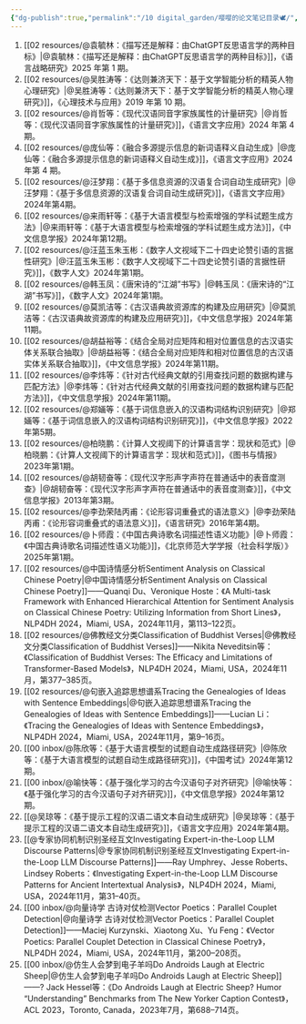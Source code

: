 ```yaml
---
{"dg-publish":true,"permalink":"/10 digital_garden/嘤嘤的论文笔记目录🕊️/","created":"2025-03-01T17:21:45.765+08:00","updated":"2025-03-08T18:44:46.062+08:00"}
---
```


1. [[02 resources/@袁毓林：《描写还是解释：由ChatGPT反思语言学的两种目标》\|@袁毓林：《描写还是解释：由ChatGPT反思语言学的两种目标》]]，《语言战略研究》2025 年第 1 期。
2. [[02 resources/@吴胜涛等：《达则兼济天下：基于文学智能分析的精英人物心理研究》\|@吴胜涛等：《达则兼济天下：基于文学智能分析的精英人物心理研究》]]，《心理技术与应用》2019 年第 10 期。
3. [[02 resources/@肖哲等：《现代汉语同音字家族属性的计量研究》\|@肖哲等：《现代汉语同音字家族属性的计量研究》]]，《语言文字应用》2024 年第 4 期。
4. [[02 resources/@庞仙等：《融合多源提示信息的新词语释义自动生成》\|@庞仙等：《融合多源提示信息的新词语释义自动生成》]]，《语言文字应用》2024 年第 4 期。
5. [[02 resources/@汪梦翔：《基于多信息资源的汉语复合词自动生成研究》\|@汪梦翔：《基于多信息资源的汉语复合词自动生成研究》]]，《语言文字应用》2024年第4期。
6. [[02 resources/@来雨轩等：《基于大语言模型与检索增强的学科试题生成方法》\|@来雨轩等：《基于大语言模型与检索增强的学科试题生成方法》]]，《中文信息学报》2024年第12期。
7. [[02 resources/@汪蓝玉朱玉彬：《数字人文视域下二十四史论赞引语的言据性研究》\|@汪蓝玉朱玉彬：《数字人文视域下二十四史论赞引语的言据性研究》]]，《数字人文》2024年第1期。
8. [[02 resources/@韩玉凤：《唐宋诗的“江湖”书写》\|@韩玉凤：《唐宋诗的“江湖”书写》]]，《数字人文》2024年第1期。
9. [[02 resources/@莫凯洁等：《古汉语典故资源库的构建及应用研究》\|@莫凯洁等：《古汉语典故资源库的构建及应用研究》]]，《中文信息学报》2024年第11期。
10. [[02 resources/@胡益裕等：《结合全局对应矩阵和相对位置信息的古汉语实体关系联合抽取》\|@胡益裕等：《结合全局对应矩阵和相对位置信息的古汉语实体关系联合抽取》]]，《中文信息学报》2024年第11期。
11. [[02 resources/@李炜等：《针对古代经典文献的引用查找问题的数据构建与匹配方法》\|@李炜等：《针对古代经典文献的引用查找问题的数据构建与匹配方法》]]，《中文信息学报》2024年第11期。
12. [[02 resources/@郑婳等：《基于词信息嵌入的汉语构词结构识别研究》\|@郑婳等：《基于词信息嵌入的汉语构词结构识别研究》]]，《中文信息学报》2022年第5期。
13. [[02 resources/@柏晓鹏：《计算人文视阈下的计算语言学：现状和范式》\|@柏晓鹏：《计算人文视阈下的计算语言学：现状和范式》]]，《图书与情报》2023年第1期。
14. [[02 resources/@胡韧奋等：《现代汉字形声字声符在普通话中的表音度测查》\|@胡韧奋等：《现代汉字形声字声符在普通话中的表音度测查》]]，《中文信息学报》2013年第3期。
15. [[02 resources/@李劲荣陆丙甫：《论形容词重叠式的语法意义》\|@李劲荣陆丙甫：《论形容词重叠式的语法意义》]]，《语言研究》2016年第4期。
16. [[02 resources/@卜师霞：《中国古典诗歌名词描述性语义功能》\|@卜师霞：《中国古典诗歌名词描述性语义功能》]]，《北京师范大学学报（社会科学版）》2025年第1期。
17. [[02 resources/@中国诗情感分析Sentiment Analysis on Classical Chinese Poetry\|@中国诗情感分析Sentiment Analysis on Classical Chinese Poetry]]——Quanqi Du、Veronique Hoste：《A Multi-task Framework with Enhanced Hierarchical Attention for Sentiment Analysis on Classical Chinese Poetry: Utilizing Information from Short Lines》，NLP4DH 2024，Miami, USA，2024年11月，第113–122页。
18. [[02 resources/@佛教经文分类Classification of Buddhist Verses\|@佛教经文分类Classification of Buddhist Verses]]——Nikita Neveditsin等：《Classification of Buddhist Verses: The Efficacy and Limitations of Transformer-Based Models》，NLP4DH 2024，Miami, USA，2024年11月，第377–385页。
19. [[02 resources/@句嵌入追踪思想谱系Tracing the Genealogies of Ideas with Sentence Embeddings\|@句嵌入追踪思想谱系Tracing the Genealogies of Ideas with Sentence Embeddings]]——Lucian Li：《Tracing the Genealogies of Ideas with Sentence Embeddings》，NLP4DH 2024，Miami, USA，2024年11月，第9–16页。
20. [[00 inbox/@陈欣等：《基于大语言模型的试题自动生成路径研究》\|@陈欣等：《基于大语言模型的试题自动生成路径研究》]]，《中国考试》2024年第12期。
21. [[00 inbox/@喻快等：《基于强化学习的古今汉语句子对齐研究》\|@喻快等：《基于强化学习的古今汉语句子对齐研究》]]，《中文信息学报》2024年第12期。
22. [[@吴琼等：《基于提示工程的汉语二语文本自动生成研究》\|@吴琼等：《基于提示工程的汉语二语文本自动生成研究》]]，《语言文字应用》2024年第4期。
23. [[@专家协同机制识别圣经互文Investigating Expert-in-the-Loop LLM Discourse Patterns\|@专家协同机制识别圣经互文Investigating Expert-in-the-Loop LLM Discourse Patterns]]——Ray Umphrey、Jesse Roberts、Lindsey Roberts：《Investigating Expert-in-the-Loop LLM Discourse Patterns for Ancient Intertextual Analysis》，NLP4DH 2024，Miami, USA，2024年11月，第31–40页。
24. [[00 inbox/@向量诗学 古诗对仗检测Vector Poetics：Parallel Couplet Detection\|@向量诗学 古诗对仗检测Vector Poetics：Parallel Couplet Detection]]——Maciej Kurzynski、Xiaotong Xu、Yu Feng：《Vector Poetics: Parallel Couplet Detection in Classical Chinese Poetry》，NLP4DH 2024，Miami, USA，2024年11月，第200–208页。
25. [[00 inbox/@仿生人会梦到电子羊吗Do Androids Laugh at Electric Sheep\|@仿生人会梦到电子羊吗Do Androids Laugh at Electric Sheep]] ——? Jack Hessel等：《Do Androids Laugh at Electric Sheep? Humor “Understanding” Benchmarks from The New Yorker Caption Contest》，ACL 2023，Toronto, Canada，2023年7月，第688–714页。